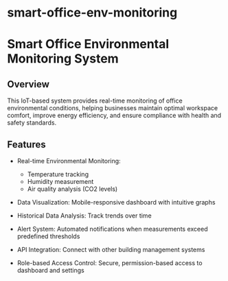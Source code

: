 # smart-office-env-monitoring
# Smart Office Environmental Monitoring System

## Overview
This IoT-based system provides real-time monitoring of office environmental conditions, helping businesses maintain optimal workspace comfort, improve energy efficiency, and ensure compliance with health and safety standards.

## Features

* Real-time Environmental Monitoring:

  * Temperature tracking
  * Humidity measurement
  * Air quality analysis (CO2 levels)

* Data Visualization: Mobile-responsive dashboard with intuitive graphs
* Historical Data Analysis: Track trends over time
* Alert System: Automated notifications when measurements exceed predefined thresholds
* API Integration: Connect with other building management systems
* Role-based Access Control: Secure, permission-based access to dashboard and settings
